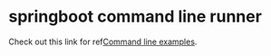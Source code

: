 # springboot command line runner


Check out this link for ref[Command line examples](https://howtodoinjava.com/spring-boot/command-line-runner-interface-example/).
